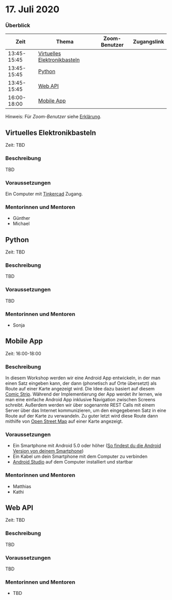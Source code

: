 # 17. Juli 2020

### Überblick

| Zeit        | Thema                                                                   | Zoom-Benutzer | Zugangslink       |
| ----------- | ----------------------------------------------------------------------- | ------------- | ----------------- |
| 13:45-15:45 | [Virtuelles Elektronikbasteln](#virtuelles-elektronikbasteln)           |               |                   |
| 13:45-15:45 | [Python](#python)                                                       |               |                   |
| 13:45-15:45 | [Web API](#web-api)                                                     |               |                   |
| 16:00-18:00 | [Mobile App](#mobile-app)                                               |               |                   |

Hinweis: Für _Zoom-Benutzer_ siehe [Erklärung](https://github.com/coderdojo-linz/coderdojo-online/blob/master/Zoom.md).


## Virtuelles Elektronikbasteln

Zeit: TBD

### Beschreibung

TBD

### Voraussetzungen

Ein Computer mit [Tinkercad](https://www.tinkercad.com) Zugang.

### Mentorinnen und Mentoren

- Günther
- Michael


## Python

Zeit: TBD

### Beschreibung

TBD

### Voraussetzungen

TBD

### Mentorinnen und Mentoren

- Sonja


## Mobile App

Zeit: 16:00-18:00

### Beschreibung

In diesem Workshop werden wir eine Android App entwickeln, in der man einen Satz eingeben kann, der dann (phonetisch auf Orte übersetzt) als Route auf einer Karte angezeigt wird. Die Idee dazu basiert auf diesem [Comic Strip](https://xkcd.com/2260/).
Während der Implementierung der App werdet ihr lernen, wie man eine einfache Android App inklusive Navigation zwischen Screens schreibt. Außerdem werden wir über sogenannte REST Calls mit einem Server über das Internet kommunizieren, um den eingegebenen Satz in eine Route auf der Karte zu verwandeln. Zu guter letzt wird diese Route dann mithilfe von [Open Street Map](https://www.openstreetmap.org) auf einer Karte angezeigt. 

### Voraussetzungen

- Ein Smartphone mit Android 5.0 oder höher ([So findest du die Android Version von deinem Smartphone](https://support.google.com/android/answer/7680439?hl=de))
- Ein Kabel um dein Smartphone mit dem Computer zu verbinden
- [Android Studio](https://developer.android.com/studio/install) auf dem Computer installiert und startbar

### Mentorinnen und Mentoren

- Matthias
- Kathi


## Web API

Zeit: TBD

### Beschreibung

TBD

### Voraussetzungen

TBD

### Mentorinnen und Mentoren

- TBD
